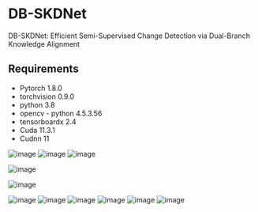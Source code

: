 # DB-SKDNet
DB-SKDNet: Efficient Semi-Supervised Change Detection via Dual-Branch Knowledge Alignment
<!-- PROJECT SHIELDS -->

## Requirements
- Pytorch 1.8.0  
- torchvision 0.9.0  
- python 3.8  
- opencv - python 4.5.3.56  
- tensorboardx 2.4  
- Cuda 11.3.1  
- Cudnn 11  


![image](https://github.com/user-attachments/assets/f06be317-90dc-426e-8b31-95378a0d97a8)
![image](https://github.com/user-attachments/assets/df6987e5-8f28-4e2a-9367-1a143ed7dba6)
![image](https://github.com/user-attachments/assets/581eb07a-0395-4dee-8061-e6b5339cecac)

![image](https://github.com/user-attachments/assets/a7cc6a14-fa8d-4d7e-8f90-79e0df54f613)

![image](https://github.com/user-attachments/assets/49287ba0-f8f3-4623-b2b0-62d9baf7e426)

![image](https://github.com/user-attachments/assets/6870cec3-dc38-4abd-9a91-4060a9158669)
![image](https://github.com/user-attachments/assets/27e36bb0-80ff-4f0f-8837-8a37ce24910d)
![image](https://github.com/user-attachments/assets/8bfdc04f-9e2b-4fca-a01d-b78590151969)
![image](https://github.com/user-attachments/assets/d844ba78-a37e-4010-95fa-7f02a34fb3b0)
![image](https://github.com/user-attachments/assets/e70b45ad-b3ea-4f50-985a-a3f03d7106eb)
![image](https://github.com/user-attachments/assets/e8bea60e-b03a-4b24-8e34-771d12e64e02)
